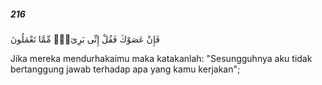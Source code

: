 ##### 216

<span class="ayah">فَإِنْ عَصَوْكَ فَقُلْ إِنِّى بَرِىٓءٌۭ مِّمَّا تَعْمَلُونَ</span>

<span class="ayah_translation">Jika mereka mendurhakaimu maka katakanlah: "Sesungguhnya aku tidak bertanggung jawab terhadap apa yang kamu kerjakan";</span>
